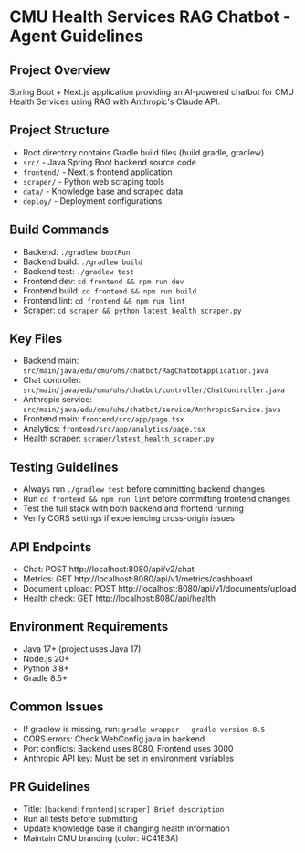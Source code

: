 # CMU Health Services RAG Chatbot - Agent Guidelines

## Project Overview
Spring Boot + Next.js application providing an AI-powered chatbot for CMU Health Services using RAG with Anthropic's Claude API.

## Project Structure
- Root directory contains Gradle build files (build.gradle, gradlew)
- `src/` - Java Spring Boot backend source code
- `frontend/` - Next.js frontend application
- `scraper/` - Python web scraping tools
- `data/` - Knowledge base and scraped data
- `deploy/` - Deployment configurations

## Build Commands
- Backend: `./gradlew bootRun`
- Backend build: `./gradlew build`
- Backend test: `./gradlew test`
- Frontend dev: `cd frontend && npm run dev`
- Frontend build: `cd frontend && npm run build`
- Frontend lint: `cd frontend && npm run lint`
- Scraper: `cd scraper && python latest_health_scraper.py`

## Key Files
- Backend main: `src/main/java/edu/cmu/uhs/chatbot/RagChatbotApplication.java`
- Chat controller: `src/main/java/edu/cmu/uhs/chatbot/controller/ChatController.java`
- Anthropic service: `src/main/java/edu/cmu/uhs/chatbot/service/AnthropicService.java`
- Frontend main: `frontend/src/app/page.tsx`
- Analytics: `frontend/src/app/analytics/page.tsx`
- Health scraper: `scraper/latest_health_scraper.py`

## Testing Guidelines
- Always run `./gradlew test` before committing backend changes
- Run `cd frontend && npm run lint` before committing frontend changes
- Test the full stack with both backend and frontend running
- Verify CORS settings if experiencing cross-origin issues

## API Endpoints
- Chat: POST http://localhost:8080/api/v2/chat
- Metrics: GET http://localhost:8080/api/v1/metrics/dashboard
- Document upload: POST http://localhost:8080/api/v1/documents/upload
- Health check: GET http://localhost:8080/api/health

## Environment Requirements
- Java 17+ (project uses Java 17)
- Node.js 20+
- Python 3.8+
- Gradle 8.5+

## Common Issues
- If gradlew is missing, run: `gradle wrapper --gradle-version 8.5`
- CORS errors: Check WebConfig.java in backend
- Port conflicts: Backend uses 8080, Frontend uses 3000
- Anthropic API key: Must be set in environment variables

## PR Guidelines
- Title: `[backend|frontend|scraper] Brief description`
- Run all tests before submitting
- Update knowledge base if changing health information
- Maintain CMU branding (color: #C41E3A)